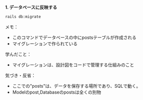 **1. データベースに反映する**
```bash
rails db:migrate
```

メモ：
- このコマンドでデータベースの中にpostsテーブルが作成される
- マイグレーションで作られている

学んだこと：
- マイグレーションは、設計図をコードで管理する仕組みのこと

気づき・反省：
- ここでの"posts"は、データを保存する場所であり、SQLで動く。
- Modelのpost,Databaseのpostsは全くの別物